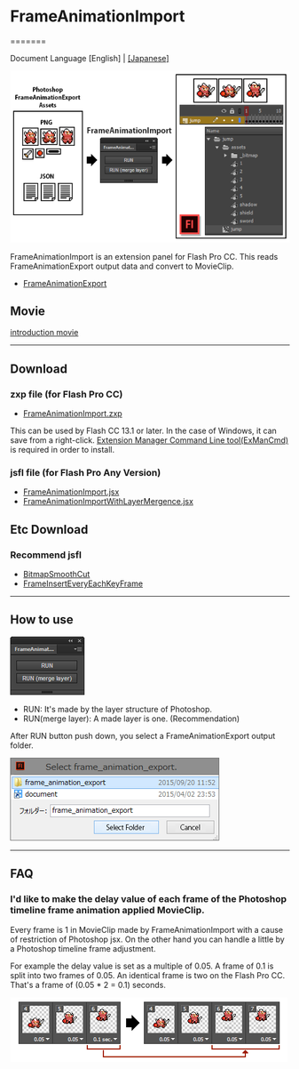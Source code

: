# FrameAnimationImport
=======

Document Language [English] | [[Japanese]](README_jp.md)

![FrameAnimationImport Panel](assets/main.png)

FrameAnimationImport is an extension panel for Flash Pro CC.
This reads FrameAnimationExport output data and convert to MovieClip.

* [FrameAnimationExport](https://github.com/siratama/FrameAnimationExport)

## Movie

[introduction movie](https://www.youtube.com/watch?v=CbO2_SfJ2CY)

---
## Download

### zxp file (for Flash Pro CC)

* [FrameAnimationImport.zxp](https://raw.github.com/siratama/FrameAnimationImport/master/download/FrameAnimationImport.zxp)

This can be used by Flash CC 13.1 or later. In the case of Windows, it can save from a right-click. 
[Extension Manager Command Line tool(ExManCmd)](https://www.adobeexchange.com/resources/28) is required in order to install. 

### jsfl file (for Flash Pro Any Version)

* [FrameAnimationImport.jsx](https://raw.github.com/siratama/FrameAnimationImport/master/download/FrameAnimationImport.jsx)
* [FrameAnimationImportWithLayerMergence.jsx](https://raw.github.com/siratama/FrameAnimationImport/master/download/FrameAnimationImportWithLayerMergence.jsx)

## Etc Download

### Recommend jsfl

* [BitmapSmoothCut](https://github.com/siratama/BitmapSmoothCut)
* [FrameInsertEveryEachKeyFrame](https://github.com/siratama/FrameInsertEveryEachKeyFrame)

---
## How to use

![FrameAnimationImport Panel](assets/panel.png)

* RUN: It's made by the layer structure of Photoshop.
* RUN(merge layer): A made layer is one. (Recommendation) 

After RUN button push down, you select a FrameAnimationExport output folder.

![ ](assets/select_export_folder.png)

---
## FAQ

### I'd like to make the delay value of each frame of the Photoshop timeline frame animation applied MovieClip.

Every frame is 1 in MovieClip made by FrameAnimationImport with a cause of restriction of Photoshop jsx.
On the other hand you can handle a little by a Photoshop timeline frame adjustment.

For example the delay value is set as a multiple of 0.05.
A frame of 0.1 is split into two frames of 0.05.
An identical frame is two on the Flash Pro CC. That's a frame of (0.05 * 2 = 0.1) seconds.

![ ](assets/frame_split.png)


